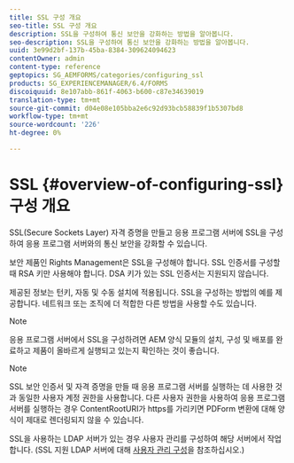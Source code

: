 ```yaml
---
title: SSL 구성 개요
seo-title: SSL 구성 개요
description: SSL을 구성하여 통신 보안을 강화하는 방법을 알아봅니다.
seo-description: SSL을 구성하여 통신 보안을 강화하는 방법을 알아봅니다.
uuid: 3e99d2bf-137b-45ba-8384-309624094623
contentOwner: admin
content-type: reference
geptopics: SG_AEMFORMS/categories/configuring_ssl
products: SG_EXPERIENCEMANAGER/6.4/FORMS
discoiquuid: 8e107abb-861f-4063-b600-c87e34639019
translation-type: tm+mt
source-git-commit: d04e08e105bba2e6c92d93bcb58839f1b5307bd8
workflow-type: tm+mt
source-wordcount: '226'
ht-degree: 0%

---
```



# SSL {#overview-of-configuring-ssl} 구성 개요

SSL(Secure Sockets Layer) 자격 증명을 만들고 응용 프로그램 서버에 SSL을 구성하여 응용 프로그램 서버와의 통신 보안을 강화할 수 있습니다.

보안 제품인 Rights Management은 SSL을 구성해야 합니다. SSL 인증서를 구성할 때 RSA 키만 사용해야 합니다. DSA 키가 있는 SSL 인증서는 지원되지 않습니다.

제공된 정보는 턴키, 자동 및 수동 설치에 적용됩니다. SSL을 구성하는 방법의 예를 제공합니다. 네트워크 또는 조직에 더 적합한 다른 방법을 사용할 수도 있습니다.

>[!NOTE]
>
>응용 프로그램 서버에서 SSL을 구성하려면 AEM 양식 모듈의 설치, 구성 및 배포를 완료하고 제품이 올바르게 실행되고 있는지 확인하는 것이 좋습니다.

>[!NOTE]
>
>SSL 보안 인증서 및 자격 증명을 만들 때 응용 프로그램 서버를 실행하는 데 사용한 것과 동일한 사용자 계정 권한을 사용합니다. 다른 사용자 권한을 사용하여 응용 프로그램 서버를 실행하는 경우 ContentRootURI가 https를 가리키면 PDForm 변환에 대해 양식이 제대로 렌더링되지 않을 수 있습니다.

SSL을 사용하는 LDAP 서버가 있는 경우 사용자 관리를 구성하여 해당 서버에서 작업합니다. (SSL 지원 LDAP 서버에 대해 [사용자 관리 구성](/help/forms/using/admin-help/configure-user-management-ssl-enabled.md#configure-user-management-for-an-ssl-enabled-ldap-server)을 참조하십시오.)
